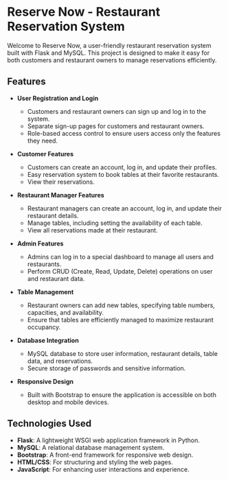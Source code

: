 # Reserve Now - Restaurant Reservation System

Welcome to Reserve Now, a user-friendly restaurant reservation system built with Flask and MySQL. This project is designed to make it easy for both customers and restaurant owners to manage reservations efficiently.

## Features

- **User Registration and Login**
  - Customers and restaurant owners can sign up and log in to the system.
  - Separate sign-up pages for customers and restaurant owners.
  - Role-based access control to ensure users access only the features they need.

- **Customer Features**
  - Customers can create an account, log in, and update their profiles.
  - Easy reservation system to book tables at their favorite restaurants.
  - View their reservations.

- **Restaurant Manager Features**
  - Restaurant managers can create an account, log in, and update their restaurant details.
  - Manage tables, including setting the availability of each table.
  - View all reservations made at their restaurant.

- **Admin Features**
  - Admins can log in to a special dashboard to manage all users and restaurants.
  - Perform CRUD (Create, Read, Update, Delete) operations on user and restaurant data.

- **Table Management**
  - Restaurant owners can add new tables, specifying table numbers, capacities, and availability.
  - Ensure that tables are efficiently managed to maximize restaurant occupancy.

- **Database Integration**
  - MySQL database to store user information, restaurant details, table data, and reservations.
  - Secure storage of passwords and sensitive information.

- **Responsive Design**
  - Built with Bootstrap to ensure the application is accessible on both desktop and mobile devices.

## Technologies Used

- **Flask**: A lightweight WSGI web application framework in Python.
- **MySQL**: A relational database management system.
- **Bootstrap**: A front-end framework for responsive web design.
- **HTML/CSS**: For structuring and styling the web pages.
- **JavaScript**: For enhancing user interactions and experience.
